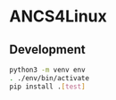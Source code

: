 # ANCS4Linux

## Development

```bash
python3 -m venv env
. ./env/bin/activate
pip install .[test]
```
